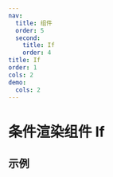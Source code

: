 ```yaml
---
nav:
  title: 组件
  order: 5
  second:
    title: If
    order: 4
title: If
order: 1
cols: 2
demo:
  cols: 2
---
```


# 条件渲染组件 If

## 示例

<code src="./index.tsx" ></code>

